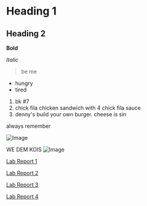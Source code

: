 # Heading 1
## Heading 2
**Bold**

*Italic*
> be me

- hungry
- tired

1. bk #7
2. chick fila chicken sandwich with 4 chick fila sauce
3. denny's build your own burger. cheese is sin

always remember

![Image](https://i.kym-cdn.com/photos/images/newsfeed/002/230/204/97e.png)



WE DEM KOIS 
![Image](https://i.ytimg.com/vi/TLm1eZLEs_o/hqdefault.jpg)

[Lab Report 1](https://DanUCSD.github.io/cse15l-lab-reports/week-2-lab/lab-report-1-week-2.html)

[Lab Report 2](https://DanUCSD.github.io/cse15l-lab-reports/week-4-lab/lab-report-2-week-4.html)

[Lab Report 3](https://DanUCSD.github.io/cse15l-lab-reports/week-6-lab/lab-report-3-week-6.html)

[Lab Report 4](https://DanUCSD.github.io/cse15l-lab-reports/week-6-lab/lab-report-4-week-8.html)